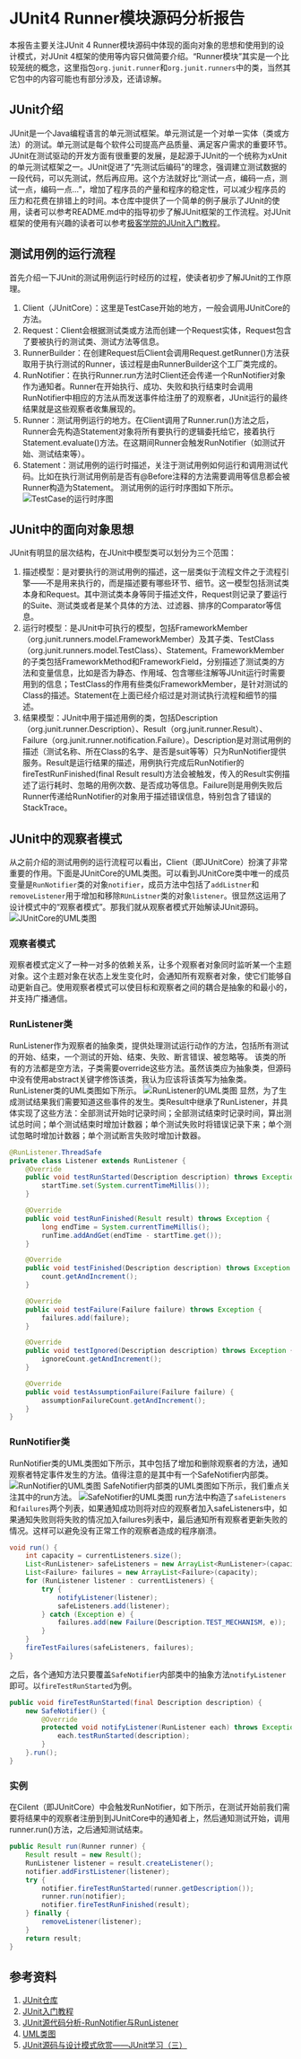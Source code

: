 # JUnit4 Runner模块源码分析报告
本报告主要关注JUnit 4 Runner模块源码中体现的面向对象的思想和使用到的设计模式，对JUnit 4框架的使用等内容只做简要介绍。“Runner模块”其实是一个比较笼统的概念，这里指包`org.junit.runner`和`org.junit.runners`中的类，当然其它包中的内容可能也有部分涉及，还请谅解。


## JUnit介绍
JUnit是一个Java编程语言的单元测试框架。单元测试是一个对单一实体（类或方法）的测试。单元测试是每个软件公司提高产品质量、满足客户需求的重要环节。JUnit在测试驱动的开发方面有很重要的发展，是起源于JUnit的一个统称为xUnit的单元测试框架之一。JUnit促进了“先测试后编码”的理念，强调建立测试数据的一段代码，可以先测试，然后再应用。这个方法就好比“测试一点，编码一点，测试一点，编码一点...”，增加了程序员的产量和程序的稳定性，可以减少程序员的压力和花费在排错上的时间。本仓库中提供了一个简单的例子展示了JUnit的使用，读者可以参考README.md中的指导初步了解JUnit框架的工作流程。对JUnit框架的使用有兴趣的读者可以参考[极客学院的JUnit入门教程](https://wiki.jikexueyuan.com/project/junit/)。


## 测试用例的运行流程
首先介绍一下JUnit的测试用例运行时经历的过程，使读者初步了解JUnit的工作原理。
1. Client（JUnitCore）：这里是TestCase开始的地方，一般会调用JUnitCore的方法。
2. Request：Client会根据测试类或方法而创建一个Request实体，Request包含了要被执行的测试类、测试方法等信息。
3. RunnerBuilder：在创建Request后Client会调用Request.getRunner()方法获取用于执行测试的Runner，该过程是由RunnerBuilder这个工厂类完成的。
4. RunNotifier：在执行Runner.run方法时Client还会传递一个RunNotifier对象作为通知者。Runner在开始执行、成功、失败和执行结束时会调用RunNotifier中相应的方法从而发送事件给注册了的观察者，JUnit运行的最终结果就是这些观察者收集展现的。
5. Runner：测试用例运行的地方。在Client调用了Runner.run()方法之后，Runner会先构造Statement对象将所有要执行的逻辑委托给它，接着执行Statement.evaluate()方法。在这期间Runner会触发RunNotifier（如测试开始、测试结束等）。
6. Statement：测试用例的运行时描述，关注于测试用例如何运行和调用测试代码。比如在执行测试用例前是否有@Before注释的方法需要调用等信息都会被Runner构造为Statement。
测试用例的运行时序图如下所示。
![TestCase的运行时序图](https://gitee.com/liangliang678/OOP/raw/master/Assignment2/image/TestCase.png)


## JUnit中的面向对象思想
JUnit有明显的层次结构，在JUnit中模型类可以划分为三个范围：
1. 描述模型：是对要执行的测试用例的描述，这一层类似于流程文件之于流程引擎——不是用来执行的，而是描述要有哪些环节、细节。这一模型包括测试类本身和Request。其中测试类本身等同于描述文件，Request则记录了要运行的Suite、测试类或者是某个具体的方法、过滤器、排序的Comparator等信息。
2. 运行时模型：是JUnit中可执行的模型，包括FrameworkMember（org.junit.runners.model.FrameworkMember）及其子类、TestClass（org.junit.runners.model.TestClass）、Statement。FrameworkMember的子类包括FrameworkMethod和FrameworkField，分别描述了测试类的方法和变量信息，比如是否为静态、作用域、包含哪些注解等JUnit运行时需要用到的信息；TestClass的作用有些类似FrameworkMember，是针对测试的Class的描述。Statement在上面已经介绍过是对测试执行流程和细节的描述。
3. 结果模型：JUnit中用于描述用例的类，包括Description（org.junit.runner.Description）、Result（org.junit.runner.Result）、Failure（org.junit.runner.notification.Failure）。Description是对测试用例的描述（测试名称、所在Class的名字、是否是suit等等）只为RunNotifier提供服务。Result是运行结果的描述，用例执行完成后RunNotifier的fireTestRunFinished(final Result result)方法会被触发，传入的Result实例描述了运行耗时、忽略的用例次数、是否成功等信息。Failure则是用例失败后Runner传递给RunNotifier的对象用于描述错误信息，特别包含了错误的StackTrace。


## JUnit中的观察者模式
从之前介绍的测试用例的运行流程可以看出，Client（即JUnitCore）扮演了非常重要的作用。下面是JUnitCore的UML类图。可以看到JUnitCore类中唯一的成员变量是`RunNotifier`类的对象`notifier`，成员方法中包括了`addListner`和`removeListener`用于增加和移除`RUnListner`类的对象`listener`。很显然这运用了设计模式中的“观察者模式”。那我们就从观察者模式开始解读JUnit源码。
![JUnitCore的UML类图](https://gitee.com/liangliang678/OOP/raw/master/Assignment2/image/JunitCore.png)


### 观察者模式
观察者模式定义了一种一对多的依赖关系，让多个观察者对象同时监听某一个主题对象。这个主题对象在状态上发生变化时，会通知所有观察者对象，使它们能够自动更新自己。使用观察者模式可以使目标和观察者之间的耦合是抽象的和最小的，并支持广播通信。


### RunListener类
RunListener作为观察者的抽象类，提供处理测试运行动作的方法，包括所有测试的开始、结束，一个测试的开始、结束、失败、断言错误、被忽略等。
该类的所有的方法都是空方法，子类需要override这些方法。虽然该类应为抽象类，但源码中没有使用abstract关键字修饰该类，我认为应该将该类写为抽象类。RunListener类的UML类图如下所示。
![RunListener的UML类图](https://gitee.com/liangliang678/OOP/raw/master/Assignment2/image/RunListener.png)
显然，为了生成测试结果我们需要知道这些事件的发生。类Result中继承了RunListener，并具体实现了这些方法：全部测试开始时记录时间；全部测试结束时记录时间，算出测试总时间；单个测试结束时增加计数器；单个测试失败时将错误记录下来；单个测试忽略时增加计数器；单个测试断言失败时增加计数器。
```java
@RunListener.ThreadSafe
private class Listener extends RunListener {
    @Override
    public void testRunStarted(Description description) throws Exception {
        startTime.set(System.currentTimeMillis());
    }

    @Override
    public void testRunFinished(Result result) throws Exception {
        long endTime = System.currentTimeMillis();
        runTime.addAndGet(endTime - startTime.get());
    }

    @Override
    public void testFinished(Description description) throws Exception {
        count.getAndIncrement();
    }

    @Override
    public void testFailure(Failure failure) throws Exception {
        failures.add(failure);
    }

    @Override
    public void testIgnored(Description description) throws Exception {
        ignoreCount.getAndIncrement();
    }

    @Override
    public void testAssumptionFailure(Failure failure) {
        assumptionFailureCount.getAndIncrement();
    }
}
```


### RunNotifier类
RunNotifier类的UML类图如下所示，其中包括了增加和删除观察者的方法，通知观察者特定事件发生的方法。值得注意的是其中有一个SafeNotifier内部类。
![RunNotifier的UML类图](https://gitee.com/liangliang678/OOP/raw/master/Assignment2/image/RunNotifier.png)
SafeNotifier内部类的UML类图如下所示，我们重点关注其中的run方法。
![SafeNotifier的UML类图](https://gitee.com/liangliang678/OOP/raw/master/Assignment2/image/SafeNotifier.png)
run方法中构造了`safeListeners`和`failures`两个列表，如果通知成功则将对应的观察者加入safeListeners中，如果通知失败则将失败的情况加入failures列表中，最后通知所有观察者更新失败的情况。这样可以避免没有正常工作的观察者造成的程序崩溃。
```java
void run() {
    int capacity = currentListeners.size();
    List<RunListener> safeListeners = new ArrayList<RunListener>(capacity);
    List<Failure> failures = new ArrayList<Failure>(capacity);
    for (RunListener listener : currentListeners) {
        try {
            notifyListener(listener);
            safeListeners.add(listener);
        } catch (Exception e) {
            failures.add(new Failure(Description.TEST_MECHANISM, e));
        }
    }
    fireTestFailures(safeListeners, failures);
}
```
之后，各个通知方法只要覆盖`SafeNotifier`内部类中的抽象方法`notifyListener`即可。以`fireTestRunStarted`为例。
```java
public void fireTestRunStarted(final Description description) {
    new SafeNotifier() {
        @Override
        protected void notifyListener(RunListener each) throws Exception {
            each.testRunStarted(description);
        }
    }.run();
}
```


### 实例
在Cilent（即JUnitCore）中会触发RunNotifier，如下所示，在测试开始前我们需要将结果中的观察者注册到到JUnitCore中的通知者上，然后通知测试开始，调用runner.run()方法，之后通知测试结束。
```java
public Result run(Runner runner) {
    Result result = new Result();
    RunListener listener = result.createListener();
    notifier.addFirstListener(listener);
    try {
        notifier.fireTestRunStarted(runner.getDescription());
        runner.run(notifier);
        notifier.fireTestRunFinished(result);
    } finally {
        removeListener(listener);
    }
    return result;
}
```


## 参考资料
1. [JUnit仓库](https://github.com/junit-team/junit4/)
2. [JUnit入门教程](https://wiki.jikexueyuan.com/project/junit/)
3. [JUnit源代码分析-RunNotifier与RunListener](https://blog.csdn.net/yqj2065/article/details/39927927)
4. [UML类图](https://www.jianshu.com/p/57620b762160)
5. [JUnit源码与设计模式欣赏——JUnit学习（三）](https://my.oschina.net/pangyangyang/blog/153320)
